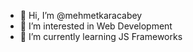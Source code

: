 - 👋 Hi, I’m @mehmetkaracabey
- 👀 I’m interested in Web Development
- 🌱 I’m currently learning JS Frameworks

<!---
mehmetkaracabey/mehmetkaracabey is a ✨ special ✨ repository because its `README.md` (this file) appears on your GitHub profile.
You can click the Preview link to take a look at your changes.
--->
